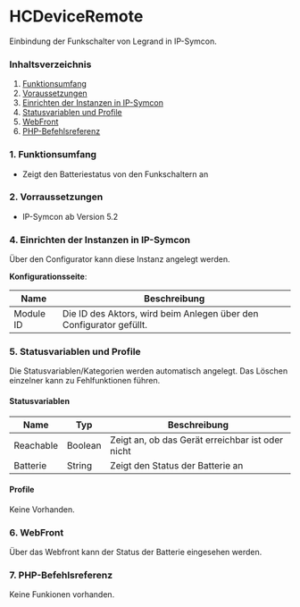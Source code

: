 # HCDeviceRemote
Einbindung der Funkschalter von Legrand in IP-Symcon.

### Inhaltsverzeichnis

1. [Funktionsumfang](#1-funktionsumfang)
2. [Voraussetzungen](#2-voraussetzungen)
3. [Einrichten der Instanzen in IP-Symcon](#4-einrichten-der-instanzen-in-ip-symcon)
5. [Statusvariablen und Profile](#5-statusvariablen-und-profile)
6. [WebFront](#6-webfront)
7. [PHP-Befehlsreferenz](#7-php-befehlsreferenz)

### 1. Funktionsumfang

* Zeigt den Batteriestatus von den Funkschaltern an

### 2. Vorraussetzungen

- IP-Symcon ab Version 5.2

### 4. Einrichten der Instanzen in IP-Symcon

Über den Configurator kann diese Instanz angelegt werden.

__Konfigurationsseite__:

Name     | Beschreibung
-------- | ------------------
Module ID| Die ID des Aktors, wird beim Anlegen über den Configurator gefüllt.

### 5. Statusvariablen und Profile

Die Statusvariablen/Kategorien werden automatisch angelegt. Das Löschen einzelner kann zu Fehlfunktionen führen.

#### Statusvariablen

Name   | Typ     | Beschreibung
------ | ------- | ------------
Reachable|Boolean| Zeigt an, ob das Gerät erreichbar ist oder nicht
Batterie|String| Zeigt den Status der Batterie an

#### Profile

Keine Vorhanden.

### 6. WebFront

Über das Webfront kann der Status der Batterie eingesehen werden.

### 7. PHP-Befehlsreferenz

Keine Funkionen vorhanden.